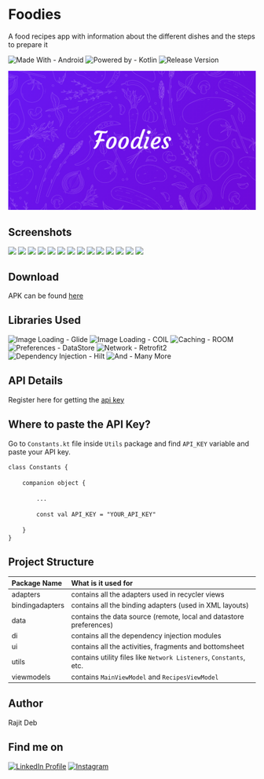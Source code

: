 # Foodies
A food recipes app with information about the different dishes and the steps to prepare it

![Made With - Android](https://img.shields.io/badge/Made_With-Android-2ea44f?logo=android)
![Powered by - Kotlin](https://img.shields.io/badge/Powered_by-Kotlin-B322E9)
![Release Version](https://img.shields.io/badge/release-v1.0.0-blue)

![Project Thumbnail](assets/Web-Thumbnail.png)

Screenshots
-----------
![](https://i.postimg.cc/ydcSPCYd/0.png)
![](https://i.postimg.cc/bNXmpq26/1.jpg)
![](https://i.postimg.cc/MpHMLQKg/2.jpg)
![](https://i.postimg.cc/W3GhZmXq/3.jpg)
![](https://i.postimg.cc/JnMR9f5t/4.jpg)
![](https://i.postimg.cc/T1HG5pMW/5.jpg)
![](https://i.postimg.cc/CKV0q3tJ/6.jpg)
![](https://i.postimg.cc/MHXJwqMZ/7.jpg)
![](https://i.postimg.cc/KvkhschJ/8.jpg)
![](https://i.postimg.cc/SNBb00yq/9.jpg)
![](https://i.postimg.cc/zfksRVTX/10.jpg)
![](https://i.postimg.cc/nzc6Kp1K/11.jpg)
![](https://i.postimg.cc/jdJB48y1/12.jpg)
![](https://i.postimg.cc/mgYq0tXN/13.jpg)

Download
--------
APK can be found [here][1]

Libraries Used
--------------
![Image Loading - Glide](https://img.shields.io/badge/Image_Loading-Glide-brightgreen)
![Image Loading - COIL](https://img.shields.io/badge/Image_Loading-COIL-blue)
![Caching - ROOM](https://img.shields.io/badge/Caching-ROOM-green)
![Preferences - DataStore](https://img.shields.io/badge/Preferences-DataStore-important)
![Network - Retrofit2](https://img.shields.io/badge/Network-Retrofit2-ff69b4)
![Dependency Injection - Hilt](https://img.shields.io/badge/Dependency_Injection-Hilt-critical)
![And - Many More](https://img.shields.io/badge/And-Many_More-blueviolet)


API Details
-----------

Register here for getting the [api key][2]

Where to paste the API Key?
--------------------------

Go to ` Constants.kt ` file inside ` Utils ` package and find `API_KEY` variable and paste your API key.

```
class Constants {

    companion object {
    
        ...

        const val API_KEY = "YOUR_API_KEY"
        
    }
}   
```

Project Structure
----------------

| Package Name   | What is it used for  |
| :------------ | :------------ |
| adapters | contains all the adapters used in recycler views |
| bindingadapters | contains all the binding adapters (used in XML layouts) |
| data | contains the data source (remote, local and datastore preferences)   |
| di | contains all the dependency injection modules |
| ui | contains all the activities, fragments and bottomsheet |
| utils | contains utility files like `Network Listeners`, `Constants`, etc. |
| viewmodels | contains `MainViewModel` and `RecipesViewModel` |

Author
------
Rajit Deb

Find me on
----------
[![LinkedIn Profile](https://img.shields.io/badge/LinkedIn-0077B5?style=for-the-badge&logo=linkedin&logoColor=white)](https://www.linkedin.com/in/imrajit/)
[![Instagram](https://img.shields.io/badge/Instagram-E4405F?style=for-the-badge&logo=instagram&logoColor=white)](https://www.instagram.com/rajit.deb/)

[1]: https://github.com/rajitdeb/Foodies/raw/master/foodies_latest_build.apk
[2]: https://spoonacular.com/food-api/console#Dashboard

